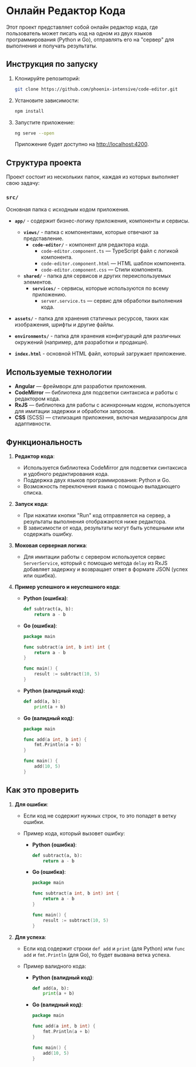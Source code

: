 # Онлайн Редактор Кода

Этот проект представляет собой онлайн редактор кода, где пользователь может писать код на одном из двух языков программирования (Python и Go), отправлять его на "сервер" для выполнения и получать результаты.

## Инструкция по запуску

1. Клонируйте репозиторий:

    ```bash
    git clone https://github.com/phoenix-intensive/code-editor.git
    ```

2. Установите зависимости:

    ```bash
    npm install
    ```

3. Запустите приложение:

    ```bash
    ng serve --open
    ```

    Приложение будет доступно на [http://localhost:4200](http://localhost:4200).

## Структура проекта

Проект состоит из нескольких папок, каждая из которых выполняет свою задачу:

### `src/`
Основная папка с исходным кодом приложения.

- **`app/`** - содержит бизнес-логику приложения, компоненты и сервисы.
  - **`views/`** - папка с компонентами, которые отвечают за представление.
    - **`code-editor/`** - компонент для редактора кода.
      - `code-editor.component.ts` — TypeScript файл с логикой компонента.
      - `code-editor.component.html` — HTML шаблон компонента.
      - `code-editor.component.css` — Стили компонента.
  - **`shared/`** - папка для сервисов и других переиспользуемых элементов.
    - **`services/`** - сервисы, которые используются по всему приложению.
      - `server.service.ts` — сервис для обработки выполнения кода.

- **`assets/`** - папка для хранения статичных ресурсов, таких как изображения, шрифты и другие файлы.
  
- **`environments/`** - папка для хранения конфигураций для различных окружений (например, для разработки и продакшн).

- **`index.html`** - основной HTML файл, который загружает приложение.

## Используемые технологии

- **Angular** — фреймворк для разработки приложения.
- **CodeMirror** — библиотека для подсветки синтаксиса и работы с редактором кода.
- **RxJS** — библиотека для работы с асинхронным кодом, используется для имитации задержки и обработки запросов.
- **CSS** (SCSS) — стилизация приложения, включая медиазапросы для адаптивности.

## Функциональность

1. **Редактор кода**:
    - Используется библиотека CodeMirror для подсветки синтаксиса и удобного редактирования кода.
    - Поддержка двух языков программирования: Python и Go.
    - Возможность переключения языка с помощью выпадающего списка.

2. **Запуск кода**:
    - При нажатии кнопки "Run" код отправляется на сервер, а результаты выполнения отображаются ниже редактора.
    - В зависимости от кода, результаты могут быть успешными или содержать ошибку.

3. **Моковая серверная логика**:
    - Для имитации работы с сервером используется сервис `ServerService`, который с помощью метода `delay` из RxJS добавляет задержку и возвращает ответ в формате JSON (успех или ошибка).

4. **Пример успешного и неуспешного кода**:
    - **Python (ошибка)**:
      ```python
      def subtract(a, b):
          return a - b
      ```

    - **Go (ошибка)**:
      ```go
      package main
      
      func subtract(a int, b int) int {
          return a - b
      }
      
      func main() {
          result := subtract(10, 5)
      }
      ```

    - **Python (валидный код)**:
      ```python
      def add(a, b):
          print(a + b)
      ```

    - **Go (валидный код)**:
      ```go
      package main
      
      func add(a int, b int) {
          fmt.Println(a + b)
      }
      
      func main() {
          add(10, 5)
      }
      ```

## Как это проверить

1. **Для ошибки**:
    - Если код не содержит нужных строк, то это попадет в ветку ошибки.
    - Пример кода, который вызовет ошибку:

      - **Python (ошибка)**:
        ```python
        def subtract(a, b):
            return a - b
        ```

      - **Go (ошибка)**:
        ```go
        package main
        
        func subtract(a int, b int) int {
            return a - b
        }
        
        func main() {
            result := subtract(10, 5)
        }
        ```

2. **Для успеха**:
    - Если код содержит строки `def add` и `print` (для Python) или `func add` и `fmt.Println` (для Go), то будет вызвана ветка успеха.
    - Пример валидного кода:

      - **Python (валидный код)**:
        ```python
        def add(a, b):
            print(a + b)
        ```

      - **Go (валидный код)**:
        ```go
        package main
        
        func add(a int, b int) {
            fmt.Println(a + b)
        }
        
        func main() {
            add(10, 5)
        }
        ```
